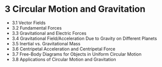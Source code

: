 # 3 Circular Motion and Gravitation

- 3.1 Vector Fields
- 3.2 Fundamental Forces
- 3.3 Gravitational and Electric Forces
- 3.4 Gravitational Field/Acceleration Due to Gravity on Different Planets
- 3.5 Inertial vs. Gravitational Mass
- 3.6 Centripetal Acceleration and Centripetal Force
- 3.7 Free-Body Diagrams for Objects in Uniform Circular Motion
- 3.8 Applications of Circular Motion and Gravitation

